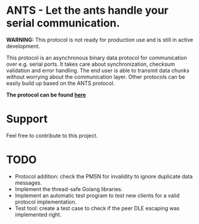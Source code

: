 # ANTS - Let the ants handle your serial communication.
**WARNING:** This protocol is not ready for production use and is still in active development.

This protocol is an asynchronous binary data protocol for communication over e.g. serial ports. It takes care about synchronization, checksum validation and error handling. The end user is able to transmit data chunks without worrying about the communication layer. Other protocols can be easily build up based on the ANTS protocol.

**The protocol can be found [here](protocol.md)**

# Support
Feel free to contribute to this project.

# TODO
- Protocol addition: check the PMSN for invalidity to ignore duplicate data messages.
- Implement the thread-safe Golang libraries.
- Implement an automatic test program to test new clients for a valid protocol implementation.
- Test tool: create a test case to check if the peer DLE escaping was implemented right.
